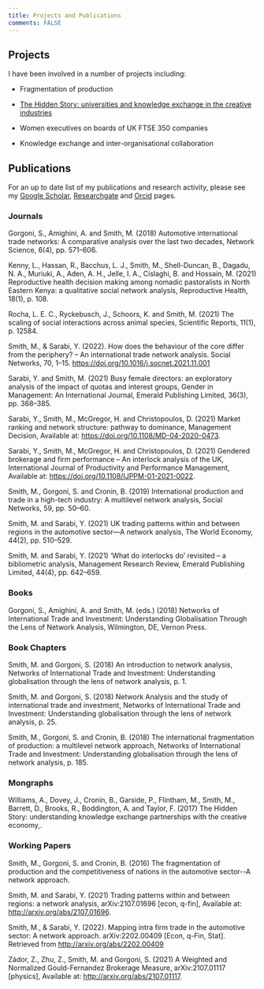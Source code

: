 ```yaml
---
title: Projects and Publications
comments: FALSE
---
```


## Projects

I have been involved in a number of projects including:

- Fragmentation of production  

- [The Hidden Story: universities and knowledge exchange in the creative industries](https://www.hiddenstory.org.uk/)

- Women executives on boards of UK FTSE 350 companies 

- Knowledge exchange and inter-organisational collaboration

## Publications
For an up to date list of my publications and research activity, please see my [Google Scholar](https://scholar.google.com/citations?user=sM6feS4AAAAJ&hl=en), [Researchgate](https://www.researchgate.net/profile/Matthew-Smith-170) and [Orcid](https://orcid.org/0000-0002-3430-2176) pages. 

### Journals
Gorgoni, S., Amighini, A. and Smith, M. (2018) Automotive international trade networks: A comparative analysis over the last two decades, Network Science, 6(4), pp. 571–606.  

Kenny, L., Hassan, R., Bacchus, L. J., Smith, M., Shell-Duncan, B., Dagadu, N. A., Muriuki, A., Aden, A. H., Jelle, I. A., Cislaghi, B. and Hossain, M. (2021) Reproductive health decision making among nomadic pastoralists in North Eastern Kenya: a qualitative social network analysis, Reproductive Health, 18(1), p. 108.  

Rocha, L. E. C., Ryckebusch, J., Schoors, K. and Smith, M. (2021) The scaling of social interactions across animal species, Scientific Reports, 11(1), p. 12584.  

Smith, M., & Sarabi, Y. (2022). How does the behaviour of the core differ from the periphery? – An international trade network analysis. Social Networks, 70, 1–15. https://doi.org/10.1016/j.socnet.2021.11.001

Sarabi, Y. and Smith, M. (2021) Busy female directors: an exploratory analysis of the impact of quotas and interest groups, Gender in Management: An International Journal, Emerald Publishing Limited, 36(3), pp. 368–385.  

Sarabi, Y., Smith, M., McGregor, H. and Christopoulos, D. (2021) Market ranking and network structure: pathway to dominance, Management Decision, Available at: https://doi.org/10.1108/MD-04-2020-0473.  

Sarabi, Y., Smith, M., McGregor, H. and Christopoulos, D. (2021) Gendered brokerage and firm performance – An interlock analysis of the UK, International Journal of Productivity and Performance Management, Available at: https://doi.org/10.1108/IJPPM-01-2021-0022.

Smith, M., Gorgoni, S. and Cronin, B. (2019) International production and trade in a high-tech industry: A multilevel network analysis, Social Networks, 59, pp. 50–60.  

Smith, M. and Sarabi, Y. (2021) UK trading patterns within and between regions in the automotive sector—A network analysis, The World Economy, 44(2), pp. 510–529.  

Smith, M. and Sarabi, Y. (2021) ‘What do interlocks do’ revisited – a bibliometric analysis, Management Research Review, Emerald Publishing Limited, 44(4), pp. 642–659.

### Books
Gorgoni, S., Amighini, A. and Smith, M. (eds.) (2018) Networks of International Trade and Investment: Understanding Globalisation Through the Lens of Network Analysis, Wilmington, DE, Vernon Press.  


### Book Chapters
Smith, M. and Gorgoni, S. (2018) An introduction to network analysis, Networks of International Trade and Investment: Understanding globalisation through the lens of network analysis, p. 1.  

Smith, M. and Gorgoni, S. (2018) Network Analysis and the study of international trade and investment, Networks of International Trade and Investment: Understanding globalisation through the lens of network analysis, p. 25.  

Smith, M., Gorgoni, S. and Cronin, B. (2018) The international fragmentation of production: a multilevel network approach, Networks of International Trade and Investment: Understanding globalisation through the lens of network analysis, p. 185.

### Mongraphs
Williams, A., Dovey, J., Cronin, B., Garside, P., Flintham, M., Smith, M., Barrett, D., Brooks, R., Boddington, A. and Taylor, F. (2017) The Hidden Story: understanding knowledge exchange partnerships with the creative economy,.

### Working Papers
Smith, M., Gorgoni, S. and Cronin, B. (2016) The fragmentation of production and the competitiveness of nations in the automotive sector--A network approach.  

Smith, M. and Sarabi, Y. (2021) Trading patterns within and between regions: a network analysis, arXiv:2107.01696 [econ, q-fin], Available at: http://arxiv.org/abs/2107.01696.  

Smith, M., & Sarabi, Y. (2022). Mapping intra firm trade in the automotive sector: A network approach. arXiv:2202.00409 [Econ, q-Fin, Stat]. Retrieved from http://arxiv.org/abs/2202.00409

Zádor, Z., Zhu, Z., Smith, M. and Gorgoni, S. (2021) A Weighted and Normalized Gould-Fernandez Brokerage Measure, arXiv:2107.01117 [physics], Available at: http://arxiv.org/abs/2107.01117.
